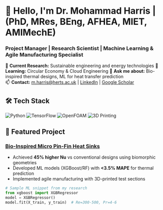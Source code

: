 # 👋 Hello, I'm Dr. Mohammad Harris | (PhD, MRes, BEng, AFHEA, MIET, AMIMechE)
### Project Manager | Research Scientist | Machine Learning & Agile Manufacturing Specialist

🔭 **Current Research:** Sustainable engineering and energy technologies 
🌱 **Learning:** Circular Economy & Cloud Engineering
💬 **Ask me about:** Bio-inspired thermal designs, ML for heat transfer prediction  
📫 **Contact:** m.harris@herts.ac.uk | [LinkedIn](https://www.linkedin.com/in/mharris07/) | [Google Scholar](https://scholar.google.com/citations?user=TudprTUAAAAJ&hl=en)

## 🛠️ Tech Stack
![Python](https://img.shields.io/badge/Python-3776AB?logo=python&logoColor=white)
![TensorFlow](https://img.shields.io/badge/TensorFlow-FF6F00?logo=tensorflow&logoColor=white)
![OpenFOAM](https://img.shields.io/badge/OpenFOAM-8A2BE2)
![3D Printing](https://img.shields.io/badge/Additive_Manufacturing-FF6B6B)

## 🔬 Featured Project
### [Bio-Inspired Micro Pin-Fin Heat Sinks](https://doi.org/10.1016/j.ijheatmasstransfer.2024.126581)
- Achieved **45% higher Nu** vs conventional designs using biomorphic geometries
- Developed ML models (XGBoost/RF) with **<3.5% MAPE** for thermal prediction
- Implemented agile manufacturing with 3D-printed test sections

```python
# Sample ML snippet from my research
from xgboost import XGBRegressor
model = XGBRegressor()
model.fit(X_train, y_train)  # Re=300-500, Pr=4-6
